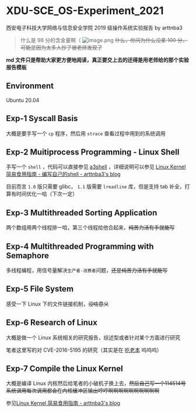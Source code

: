 # XDU-SCE_OS-Experiment_2021

西安电子科技大学网络与信息安全学院 2019 级操作系统实验报告 by arttnba3

> 什么是 98 分的含金量啊（
> ![image.png](https://i.loli.net/2021/10/27/mdQSbY5A8HiytzD.png)
> ~~什么，你问为什么没拿 100 分，可能是因为太多人抄了被老师发现了~~

**md 文件只是帮助大家更方便地阅读，真正要交上去的还得是用老师给的那个实验报告模板**

## Environment

Ubuntu 20.04

## Exp-1 Syscall Basis

大概是要手写一个 `cp` 程序，然后用 `strace` 查看过程中用到的系统调用

## Exp-2 Muitiprocess Programming - Linux Shell

手写一个 `shell` ，代码可以直接参见 [a3shell](https://github.com/arttnba3/a3shell) ，详细说明可以参见 [Linux Kernel 简易食用指南 - 编写自己的shell - arttnba3's blog](https://arttnba3.cn/2021/02/21/OS-0X01-LINUX-KERNEL-PART-II/#0x06-%E7%BC%96%E5%86%99%E8%87%AA%E5%B7%B1%E7%9A%84shell) 

目前而言 `1.0` 版只需要 glibc， `1.1` 版需要 `lreadline` 库，但是支持 tab 补全，打算有时间优化一哈（下次一定）

## Exp-3 Multithreaded Sorting Application

两个数组用两个线程排一哈，第三个线程给他合起来，~~纯苦力活有手就能写~~

## Exp-4 Multithreaded Programming with Semaphore

多线程编程，用信号量解决`生产者-消费者`问题，~~还是纯苦力活有手就能写~~

## Exp-5 File System

感受一下 Linux 下的文件链接机制，~~没啥意义~~

## Exp-6 Research of Linux

大概是做一个 Linux 系统相关的研究报告，综述型或者针对某个方面进行研究

笔者这里写的对 CVE-2016-5195 的研究（其实是在 [吃老本](https://arttnba3.cn/2021/04/08/CVE-0X00-CVE-2016-5195/) 呜呜呜）

## Exp-7 Compile the Linux Kernel

大概是编译 Linux 内核然后给笔者的小破机子换上去，~~然后自己写一个114514号系统调用每次调用都会在内核缓冲区输出哼哼啊啊啊啊啊啊啊啊啊啊~~

参见[Linux Kernel 简易食用指南 - arttnba3's blog](https://arttnba3.cn/2021/02/21/OS-0X01-LINUX-KERNEL-PART-II/) 
